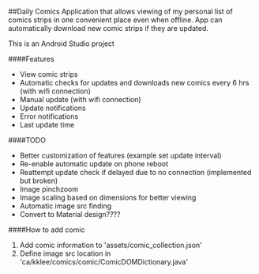 ##Daily Comics
Application that allows viewing of my personal list of comics strips in one convenient place even when offline. App can automatically download new comic strips if they are updated.

This is an Android Studio project

####Features
* View comic strips 
* Automatic checks for updates and downloads new comics every 6 hrs (with wifi connection)
* Manual update (with wifi connection)
* Update notifications
* Error notifications
* Last update time

####TODO
* Better customization of features (example set update interval)
* Re-enable automatic update on phone reboot
* Reattempt update check if delayed due to no connection (implemented but broken)
* Image pinchzoom
* Image scaling based on dimensions for better viewing
* Automatic image src finding
* Convert to Material design????

####How to add comic
1. Add comic information to 'assets/comic_collection.json'
2. Define image src location in 'ca/kklee/comics/comic/ComicDOMDictionary.java'
